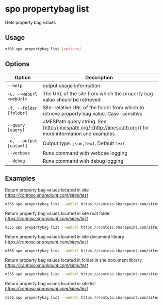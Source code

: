 # spo propertybag list

Gets property bag values

## Usage

```sh
m365 spo propertybag list [options]
```

## Options

Option|Description
------|-----------
`--help`|output usage information
`-u, --webUrl <webUrl>`|The URL of the site from which the property bag value should be retrieved
`-f, --folder [folder]`|Site-relative URL of the folder from which to retrieve property bag value. Case-sensitive
`--query [query]`|JMESPath query string. See [http://jmespath.org/](http://jmespath.org/) for more information and examples
`-o, --output [output]`|Output type. `json,text`. Default `text`
`--verbose`|Runs command with verbose logging
`--debug`|Runs command with debug logging

## Examples

Return property bag values located in site _https://contoso.sharepoint.com/sites/test_

```sh
m365 spo propertybag list --webUrl https://contoso.sharepoint.com/sites/test
```

Return property bag values located in site root folder _https://contoso.sharepoint.com/sites/test_

```sh
m365 spo propertybag list --webUrl https://contoso.sharepoint.com/sites/test --folder /
```

Return property bag values located in site document library _https://contoso.sharepoint.com/sites/test_

```sh
m365 spo propertybag list --webUrl https://contoso.sharepoint.com/sites/test --folder '/Shared Documents'
```

Return property bag values located in folder in site document library _https://contoso.sharepoint.com/sites/test_

```sh
m365 spo propertybag list --webUrl https://contoso.sharepoint.com/sites/test --folder '/Shared Documents/MyFolder'
```

Return property bag values located in site list _https://contoso.sharepoint.com/sites/test_

```sh
m365 spo propertybag list --webUrl https://contoso.sharepoint.com/sites/test --folder /Lists/MyList
```